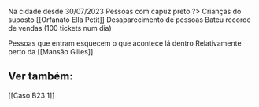 Na cidade desde 30/07/2023
Pessoas com capuz preto ?> Crianças do suposto [[Orfanato Ella Petit]]
Desaparecimento de pessoas
Bateu recorde de vendas (100 tickets num dia)

Pessoas que entram esquecem o que acontece lá dentro
Relativamente perto da [[Mansão Gilies]]

## Ver também:
[[Caso B23 1]]